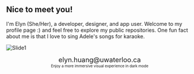## Nice to meet you!

I'm Elyn (She/Her), a developer, designer, and app user. Welcome to my profile page :) and feel free to explore my public repositories. One fun fact about me is that I love to sing Adele's songs for karaoke.

![Slide1](https://github.com/user-attachments/assets/5aeeefb6-176a-41c2-922a-ae5db7ad620a)
<div align="center">
  <span style="font-size: 18px; vertical-align: middle;">elyn.huang@uwaterloo.ca</span>
  <br>
  <span style="font-size: 10px; vertical-align: middle;">Enjoy a more immersive visual experience in dark mode</span>
</div>

<!--
**huang9185/huang9185** is a ✨ _special_ ✨ repository because its `README.md` (this file) appears on your GitHub profile.

Here are some ideas to get you started:

- 🔭 I’m currently working on ...
- 🌱 I’m currently learning ...
- 👯 I’m looking to collaborate on ...
- 🤔 I’m looking for help with ...
- 💬 Ask me about ...

-->
